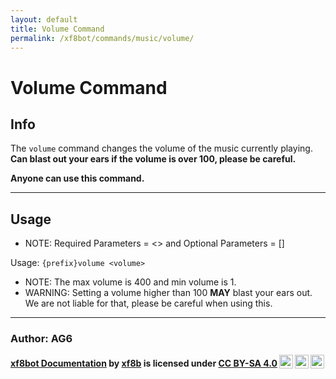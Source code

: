 ```yaml
---
layout: default
title: Volume Command
permalink: /xf8bot/commands/music/volume/
---
```


# Volume Command

## Info

The `volume` command changes the volume of the music currently playing. **Can
blast out your ears if the volume is over 100, please be careful.**

**Anyone can use this command.**

---

## Usage

- NOTE: Required Parameters = <> and Optional Parameters = []

Usage: `{prefix}volume <volume>`

- NOTE: The max volume is 400 and min volume is 1.
- WARNING: Setting a volume higher than 100 **MAY** blast your ears out. We are
  not liable for that, please be careful when using this.

---

### **Author: AG6**

<b>
<a rel="cc:attributionURL" property="dct:title" href="https://xf8b.github.io/documentation/xf8bot/">xf8bot
Documentation</a> by
<a rel="cc:attributionURL dct:creator" property="cc:attributionName" href="https://github.com/xf8b/">xf8b</a>
is licensed under
<a rel="license" href="https://creativecommons.org/licenses/by-sa/4.0">CC BY-SA
4.0<img style="height:22px!important;margin-left:3px;vertical-align:text-bottom;" src="https://mirrors.creativecommons.org/presskit/icons/cc.svg?ref=chooser-v1" /><img style="height:22px!important;margin-left:3px;vertical-align:text-bottom;" src="https://mirrors.creativecommons.org/presskit/icons/by.svg?ref=chooser-v1" /><img style="height:22px!important;margin-left:3px;vertical-align:text-bottom;" src="https://mirrors.creativecommons.org/presskit/icons/sa.svg?ref=chooser-v1" /></a>
</b>
